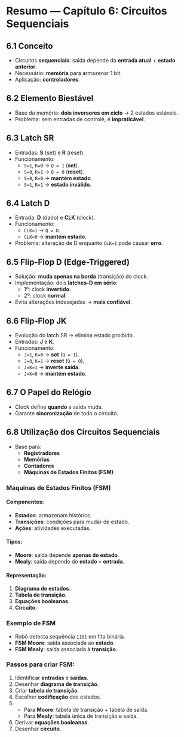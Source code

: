 # Resumo — Capítulo 6: Circuitos Sequenciais

## 6.1 Conceito
- Circuitos **sequenciais**: saída depende da **entrada atual** + **estado anterior**.
- Necessário: **memória** para armazenar 1 bit.
- Aplicação: **controladores**.

## 6.2 Elemento Biestável
- Base da memória: **dois inversores em ciclo** → 2 estados estáveis.
- Problema: sem entradas de controle, é **impraticável**.

## 6.3 Latch SR
- Entradas: **S** (set) e **R** (reset).
- Funcionamento:
  - `S=1`, `R=0` → `Q = 1` (**set**).
  - `S=0`, `R=1` → `Q = 0` (**reset**).
  - `S=0`, `R=0` → **mantém estado**.
  - `S=1`, `R=1` → **estado inválido**.

## 6.4 Latch D
- Entrada: **D** (dado) e **CLK** (clock).
- Funcionamento:
  - `CLK=1` → `Q = D`.
  - `CLK=0` → **mantém estado**.
- Problema: alteração de D enquanto `CLK=1` pode causar **erro**.

## 6.5 Flip-Flop D (Edge-Triggered)
- Solução: **muda apenas na borda** (transição) do clock.
- Implementação: dois **latches-D em série**:
  - 1º: clock **invertido**.
  - 2º: clock **normal**.
- Evita alterações indesejadas → **mais confiável**.

## 6.6 Flip-Flop JK
- Evolução do latch SR → elimina estado proibido.
- Entradas: **J** e **K**.
- Funcionamento:
  - `J=1`, `K=0` → **set** (`Q = 1`).
  - `J=0`, `K=1` → **reset** (`Q = 0`).
  - `J=K=1` → **inverte saída**.
  - `J=K=0` → **mantém estado**.

## 6.7 O Papel do Relógio
- Clock define **quando** a saída muda.
- Garante **sincronização** de todo o circuito.

## 6.8 Utilização dos Circuitos Sequenciais
- Base para: 
  - **Registradores**
  - **Memórias**
  - **Contadores**
  - **Máquinas de Estados Finitos (FSM)**

### Máquinas de Estados Finitos (FSM)

#### Componentes:
- **Estados**: armazenam histórico.
- **Transições**: condições para mudar de estado.
- **Ações**: atividades executadas.

#### Tipos:
- **Moore**: saída depende **apenas do estado**.
- **Mealy**: saída depende do **estado + entrada**.

#### Representação:
1. **Diagrama de estados**.
2. **Tabela de transição**.
3. **Equações booleanas**.
4. **Circuito**.

### Exemplo de FSM
- Robô detecta sequência `1101` em fita binária.
- **FSM Moore**: saída associada ao **estado**.
- **FSM Mealy**: saída associada à **transição**.

### Passos para criar FSM:
1. Identificar **entradas** e **saídas**.
2. Desenhar **diagrama de transição**.
3. Criar **tabela de transição**.
4. Escolher **codificação** dos estados.
5. 
   - Para **Moore**: tabela de transição + tabela de saída.
   - Para **Mealy**: tabela única de transição e saída.
6. Derivar **equações booleanas**.
7. Desenhar **circuito**.

